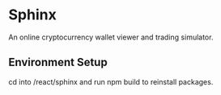 # Sphinx
An online cryptocurrency wallet viewer and trading simulator.

## Environment Setup
cd into /react/sphinx and run npm build to reinstall packages.
